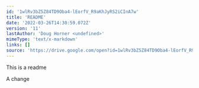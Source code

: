 ```yaml
---
id: '1wlRv3bZ5Z84TD9Oba4-lEorfV_R9aKhJyRS2iCInA7w'
title: 'README'
date: '2022-03-26T14:30:59.072Z'
version: '11'
lastAuthor: 'Doug Horner <undefined>'
mimeType: 'text/x-markdown'
links: []
source: 'https://drive.google.com/open?id=1wlRv3bZ5Z84TD9Oba4-lEorfV_R9aKhJyRS2iCInA7w'
---
```

This is a readme

A change
